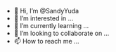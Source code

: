- 👋 Hi, I’m @SandyYuda
- 👀 I’m interested in ...
- 🌱 I’m currently learning ...
- 💞️ I’m looking to collaborate on ...
- 📫 How to reach me ...

<!---
SandyYuda/SandyYuda is a ✨ special ✨ repository because its `README.md` (this file) appears on your GitHub profile.
You can click the Preview link to take a look at your changes.
--->
